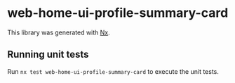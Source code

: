 # web-home-ui-profile-summary-card

This library was generated with [Nx](https://nx.dev).

## Running unit tests

Run `nx test web-home-ui-profile-summary-card` to execute the unit tests.
